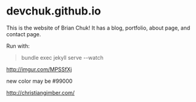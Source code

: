 devchuk.github.io
=================

This is the website of Brian Chuk! It has a blog, portfolio, about page, and contact page.

Run with:
> bundle exec jekyll serve --watch




http://imgur.com/MPSSfXj

new color may be #99000 

http://christiangimber.com/